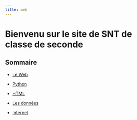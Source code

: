 ```yaml
---
title: web
---
```



# Bienvenu sur le site de SNT de classe de seconde

Sommaire
--

- [Le Web](./WEB/SOMMAIRE.md)
  
- [Python](./PYTHON/SOMMAIRE.md)
  
- [HTML](./HTML/SOMMAIRE.md)

- [Les données](./DONNEES/SOMMAIRE.md)

- [Internet](./INTERNET/SOMMAIRE.md)
